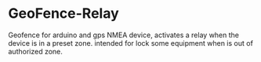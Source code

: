 # GeoFence-Relay

Geofence for arduino and gps NMEA device, activates a relay when the device is in a preset zone.
intended for lock some equipment when is out of authorized zone.
